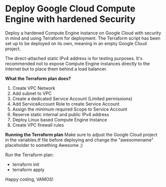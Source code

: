 # Deploy Google Cloud Compute Engine with hardened Security 
Deploy a hardened Compute Engine instance on Google Cloud with security in mind and using Terraform for deployment. The Terraform script has been set up to be deployed on its own, meaning in an empty Google Cloud project.

The direct-attached static IPv4 address is for testing purposes. It's recommended not to expose Compute Engine instances directly to the internet but to place them behind a load balancer.

**What the Terraform plan does?**
1. Create VPC Network
2. Add subnet to VPC
3. Create a dedicated Service Account (Limited permissions)
4. Add ServiceAccount Role to create Service Account
5. Assign the minimum required Scope to Service Account
6. Reserve static internal and public IPv4 address
7. Deploy Linux based Compute Engine Instance
8. Create VPC firewall rules 

**Running the Terraform plan**
Make sure to adjust the Google Cloud project in the variables.tf file before deploying and change the "awesomename" placeholder to something Awesome ;) 

Run the Terraform plan:
- terraform init
- terraform apply

Happy coding, VAMOS!
